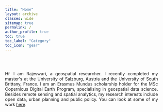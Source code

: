 ```yaml
---
title: "Home"
layout: archive
classes: wide
sitemap: true
permalink: /
author_profile: true
toc: true
toc_label: "Category"
toc_icon: "gear"
---
```


<br>
<br>

<p style = "text-align:justify">
Hi! I am Rajeswari, a geospatial researcher. I recently completed my master's at the University of Salzburg, Austria and the University of South Brittany, France. I am an Erasmus Mundus scholarship holder for the MSc Copernicus Digital Earth Program, specialising in geospatial data science. Besides remote sensing and spatial analytics, my research interests include open data, urban planning and public policy. You can look at some of my work <a href = "/writing/">here</a>.
</p>


